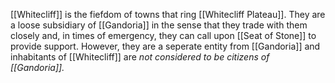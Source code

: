 [[Whitecliff]] is the fiefdom of towns that ring [[Whitecliff Plateau]]. They are a loose subsidiary of [[Gandoria]] in the sense that they trade with them closely and, in times of emergency, they can call upon [[Seat of Stone]] to provide support. However, they are a seperate entity from [[Gandoria]]
and inhabitants of [[Whitecliff]] are *not considered to be citizens of [[Gandoria]].*